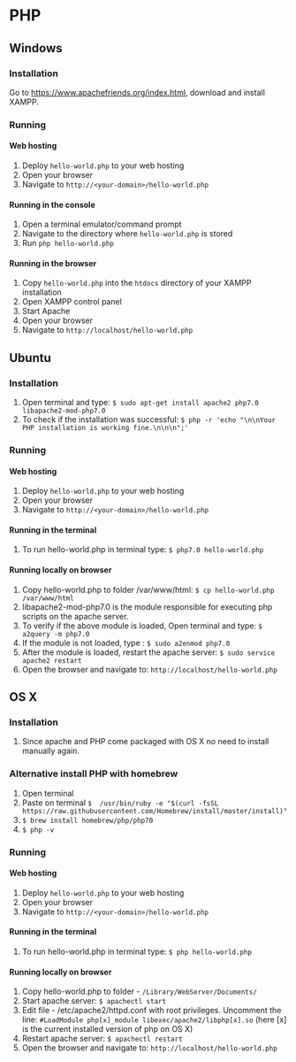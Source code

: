 # PHP

## Windows
### Installation

Go to https://www.apachefriends.org/index.html, download and install XAMPP.

### Running

#### Web hosting

1. Deploy `hello-world.php` to your web hosting
2. Open your browser
3. Navigate to `http://<your-domain>/hello-world.php`


#### Running in the console

1. Open a terminal emulator/command prompt
2. Navigate to the directory where `hello-world.php` is stored
3. Run `php hello-world.php`

#### Running in the browser

1. Copy `hello-world.php` into the `htdocs` directory of your XAMPP installation
2. Open XAMPP control panel
3. Start Apache
4. Open your browser
5. Navigate to `http://localhost/hello-world.php`

## Ubuntu

### Installation
1. Open terminal and type:
	`$ sudo apt-get install apache2 php7.0 libapache2-mod-php7.0`
2. To check if the installation was successful:
	`$ php -r 'echo "\n\nYour PHP installation is working fine.\n\n\n";'`

### Running

#### Web hosting

1. Deploy `hello-world.php` to your web hosting
2. Open your browser
3. Navigate to `http://<your-domain>/hello-world.php`

#### Running in the terminal
1. To run hello-world.php in terminal type:
	`$ php7.0 hello-world.php`

#### Running locally on browser
1. Copy hello-world.php to folder /var/www/html:
	`$ cp hello-world.php /var/www/html`
2. libapache2-mod-php7.0 is the module responsible for executing php scripts on the apache server.
3. To verify if the above module is loaded, Open terminal and type:
	`$ a2query -m php7.0`
4. If the module is not loaded, type :
	`$ sudo a2enmod php7.0`
5. After the module is loaded, restart the apache server:
	`$ sudo service apache2 restart`
6. Open the browser and navigate to:
	`http://localhost/hello-world.php`

## OS X

### Installation
1. Since apache and PHP come packaged with OS X no need to install manually again.

### Alternative install PHP with homebrew

1. Open terminal
2. Paste on terminal ```$  /usr/bin/ruby -e "$(curl -fsSL https://raw.githubusercontent.com/Homebrew/install/master/install)" ```
3. ``` $ brew install homebrew/php/php70 ```
4. ``` $ php -v ```

### Running

#### Web hosting

1. Deploy `hello-world.php` to your web hosting
2. Open your browser
3. Navigate to `http://<your-domain>/hello-world.php`

#### Running in the terminal
1. To run hello-world.php in terminal type:
	`$ php hello-world.php`

#### Running locally on browser
1. Copy hello-world.php to folder - `/Library/WebServer/Documents/`
2. Start apache server:
	`$ apachectl start`
3. Edit file - /etc/apache2/httpd.conf with root privileges.
     Uncomment the line:
	`#LoadModule php[x]_module libexec/apache2/libphp[x].so`
	(here [x] is the current installed version of php on OS X)
4. Restart apache server:
	`$ apachectl restart`
5. Open the browser and navigate to:
	`http://localhost/hello-world.php`


